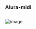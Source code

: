 ### Alura-midi

##
![image](https://user-images.githubusercontent.com/58377610/165967290-5472a230-7a3b-4be8-9f1f-82fd0d73fe04.png)
